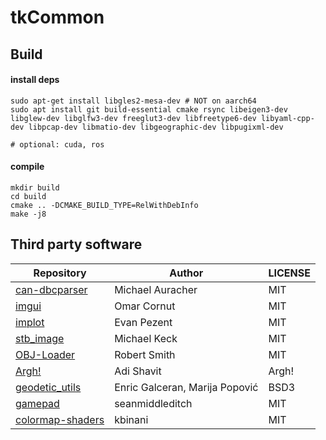# tkCommon
## Build
#### install deps
```
sudo apt-get install libgles2-mesa-dev # NOT on aarch64
sudo apt install git build-essential cmake rsync libeigen3-dev libglew-dev libglfw3-dev freeglut3-dev libfreetype6-dev libyaml-cpp-dev libpcap-dev libmatio-dev libgeographic-dev libpugixml-dev

# optional: cuda, ros
```
#### compile
```
mkdir build
cd build 
cmake .. -DCMAKE_BUILD_TYPE=RelWithDebInfo
make -j8
```

## Third party software
| Repository | Author | LICENSE |
|------------|--------|---------|
|[can-dbcparser](https://github.com/downtimes/can-dbcparser) |Michael Auracher | MIT|
|[imgui](https://github.com/ocornut/imgui)| Omar Cornut | MIT|
|[implot](https://github.com/epezent/implot)| Evan Pezent | MIT|
|[stb_image](https://github.com/nothings/stb)|Michael Keck| MIT|
|[OBJ-Loader](https://github.com/Bly7/OBJ-Loader)|Robert Smith| MIT|
|[Argh!](https://github.com/adishavit/argh)| Adi Shavit| Argh! |
|[geodetic_utils](https://github.com/ethz-asl/geodetic_utils)| Enric Galceran, Marija Popović |BSD3|
|[gamepad](https://github.com/elanthis/gamepad)| seanmiddleditch | MIT|
|[colormap-shaders](https://github.com/kbinani/colormap-shaders)| kbinani | MIT|

